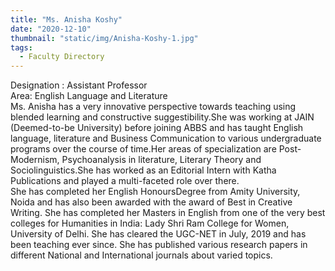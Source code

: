 ```yaml
---
title: "Ms. Anisha Koshy"
date: "2020-12-10"
thumbnail: "static/img/Anisha-Koshy-1.jpg"
tags:
  - Faculty Directory
---
```


Designation : Assistant Professor  
Area: English Language and Literature  
Ms. Anisha has a very innovative perspective towards teaching using blended learning and constructive suggestibility.She was working at JAIN (Deemed-to-be University) before joining ABBS and has taught English language, literature and Business Communication to various undergraduate programs over the course of time.Her areas of specialization are Post-Modernism, Psychoanalysis in literature, Literary Theory and Sociolinguistics.She has worked as an Editorial Intern with Katha Publications and played a multi-faceted role over there.  
She has completed her English HonoursDegree from Amity University, Noida and has also been awarded with the award of Best in Creative Writing. She has completed her Masters in English from one of the very best colleges for Humanities in India: Lady Shri Ram College for Women, University of Delhi. She has cleared the UGC-NET in July, 2019 and has been teaching ever since. She has published various research papers in different National and International journals about varied topics.
